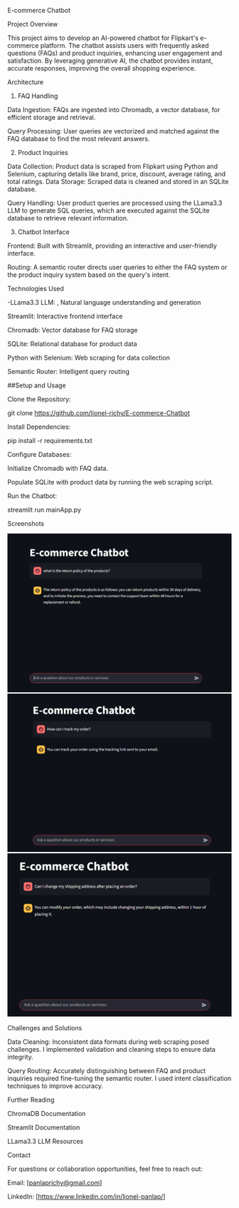 E-commerce Chatbot

Project Overview

This project aims to develop an AI-powered chatbot for Flipkart's e-commerce platform. The chatbot assists users with frequently asked questions (FAQs) and product inquiries, enhancing user engagement and satisfaction. By leveraging generative AI, the chatbot provides instant, accurate responses, improving the overall shopping experience.

Architecture

1. FAQ Handling

Data Ingestion: FAQs are ingested into Chromadb, a vector database, for efficient storage and retrieval.

Query Processing: User queries are vectorized and matched against the FAQ database to find the most relevant answers.

2. Product Inquiries

Data Collection: Product data is scraped from Flipkart using Python and Selenium, capturing details like brand, price, discount, average rating, and total ratings.
Data Storage: Scraped data is cleaned and stored in an SQLite database.

Query Handling: User product queries are processed using the LLama3.3 LLM to generate SQL queries, which are executed against the SQLite database to retrieve relevant information.

3. Chatbot Interface

Frontend: Built with Streamlit, providing an interactive and user-friendly interface.

Routing: A semantic router directs user queries to either the FAQ system or the product inquiry system based on the query's intent.

Technologies Used

-LLama3.3 LLM: , Natural language understanding and generation

Streamlit: Interactive frontend interface

Chromadb: Vector database for FAQ storage


SQLite: Relational database for product data


Python with Selenium: Web scraping for data collection


Semantic Router: Intelligent query routing


##Setup and Usage

Clone the Repository:

git clone https://github.com/lionel-richy/E-commerce-Chatbot


Install Dependencies:

pip install -r requirements.txt



Configure Databases:

Initialize Chromadb with FAQ data.

Populate SQLite with product data by running the web scraping script.


Run the Chatbot:

streamlit run mainApp.py

Screenshots

![alt text](image.png)
![alt text](image-1.png)
![alt text](image-2.png)

Challenges and Solutions


Data Cleaning: Inconsistent data formats during web scraping posed challenges. I implemented validation and cleaning steps to ensure data integrity.

Query Routing: Accurately distinguishing between FAQ and product inquiries required fine-tuning the semantic router. I used intent classification techniques to improve accuracy.

Further Reading


ChromaDB Documentation

Streamlit Documentation

LLama3.3 LLM Resources

Contact

For questions or collaboration opportunities, feel free to reach out:


Email: [panlaprichy@gmail.com]

LinkedIn: [https://www.linkedin.com/in/lionel-panlap/]